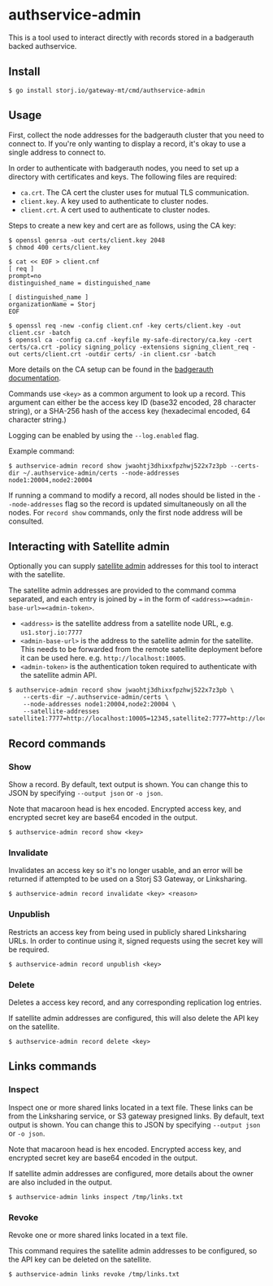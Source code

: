 # authservice-admin

This is a tool used to interact directly with records stored in a badgerauth backed authservice.

## Install

```console
$ go install storj.io/gateway-mt/cmd/authservice-admin
```

## Usage

First, collect the node addresses for the badgerauth cluster that you need to connect to. If you're only wanting to display a record, it's okay to use a single address to connect to.

In order to authenticate with badgerauth nodes, you need to set up a directory with certificates and keys. The following files are required:

* `ca.crt`. The CA cert the cluster uses for mutual TLS communication.
* `client.key`. A key used to authenticate to cluster nodes.
* `client.crt`. A cert used to authenticate to cluster nodes.

Steps to create a new key and cert are as follows, using the CA key:

```console
$ openssl genrsa -out certs/client.key 2048
$ chmod 400 certs/client.key

$ cat << EOF > client.cnf
[ req ]
prompt=no
distinguished_name = distinguished_name

[ distinguished_name ]
organizationName = Storj
EOF

$ openssl req -new -config client.cnf -key certs/client.key -out client.csr -batch
$ openssl ca -config ca.cnf -keyfile my-safe-directory/ca.key -cert certs/ca.crt -policy signing_policy -extensions signing_client_req -out certs/client.crt -outdir certs/ -in client.csr -batch
```

More details on the CA setup can be found in the [badgerauth documentation](../../pkg/auth/badgerauth/README.md).

Commands use `<key>` as a common argument to look up a record. This argument can either be the access key ID (base32 encoded, 28 character string), or a SHA-256 hash of the access key (hexadecimal encoded, 64 character string.)

Logging can be enabled by using the `--log.enabled` flag.

Example command:

```console
$ authservice-admin record show jwaohtj3dhixxfpzhwj522x7z3pb --certs-dir ~/.authservice-admin/certs --node-addresses node1:20004,node2:20004
```

If running a command to modify a record, all nodes should be listed in the `--node-addresses` flag so the record is updated simultaneously on all the nodes. For `record show` commands, only the first node address will be consulted.

## Interacting with Satellite admin

Optionally you can supply [satellite admin](https://github.com/storj/storj/tree/main/satellite/admin) addresses for this tool to interact with the satellite.

The satellite admin addresses are provided to the command comma separated, and each entry is joined by `=` in the form of `<address>=<admin-base-url>=<admin-token>`.

* `<address>` is the satellite address from a satellite node URL, e.g. `us1.storj.io:7777`
* `<admin-base-url>` is the address to the satellite admin for the satellite. This needs to be forwarded from the remote satellite deployment before it can be used here. e.g. `http://localhost:10005`.
* `<admin-token>` is the authentication token required to authenticate with the satellite admin API.

```console
$ authservice-admin record show jwaohtj3dhixxfpzhwj522x7z3pb \
	--certs-dir ~/.authservice-admin/certs \
	--node-addresses node1:20004,node2:20004 \
	--satellite-addresses satellite1:7777=http://localhost:10005=12345,satellite2:7777=http://localhost:10006=45678"
```

## Record commands

### Show

Show a record. By default, text output is shown. You can change this to JSON by specifying `--output json` or `-o json`.

Note that macaroon head is hex encoded. Encrypted access key, and encrypted secret key are base64 encoded in the output.

```console
$ authservice-admin record show <key>
```

### Invalidate

Invalidates an access key so it's no longer usable, and an error will be returned if attempted to be used on a Storj S3 Gateway, or Linksharing.

```console
$ authservice-admin record invalidate <key> <reason>
```

### Unpublish

Restricts an access key from being used in publicly shared Linksharing URLs. In order to continue using it, signed requests using the secret key will be required.

```console
$ authservice-admin record unpublish <key>
```

### Delete

Deletes a access key record, and any corresponding replication log entries.

If satellite admin addresses are configured, this will also delete the API key on the satellite.

```console
$ authservice-admin record delete <key>
```

## Links commands

### Inspect

Inspect one or more shared links located in a text file. These links can be from the Linksharing service, or S3 gateway presigned links. By default, text output is shown. You can change this to JSON by specifying `--output json` or `-o json`.

Note that macaroon head is hex encoded. Encrypted access key, and encrypted secret key are base64 encoded in the output.

If satellite admin addresses are configured, more details about the owner are also included in the output.

```console
$ authservice-admin links inspect /tmp/links.txt
```

### Revoke

Revoke one or more shared links located in a text file.

This command requires the satellite admin addresses to be configured, so the API key can be deleted on the satellite.

```console
$ authservice-admin links revoke /tmp/links.txt
```
